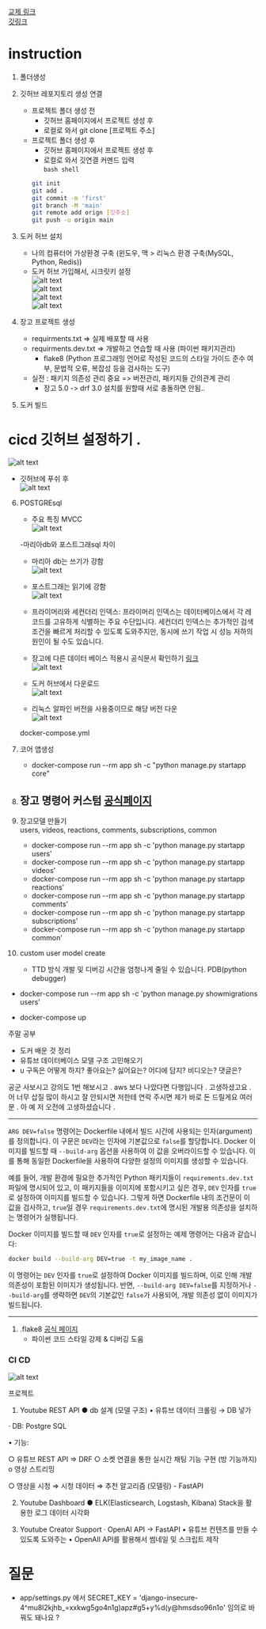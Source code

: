 [교제 링크](https://visioneer.notion.site/Project1_Youtube-988b009559144545aa7e2ab4eb354d6c)  
[깃링크](https://github.com/Seopftware/django-backend-youtube2)  

# instruction  
1. 폴더생성  
2. 깃허브 레포지토리 생성 연결  
   - 프로젝트 폴더 생성 전  
     - 깃허브 홈페이지에서 프로젝트 생성 후 
     - 로컬로 와서 git clone [프로젝트 주소]
   - 프로젝트 폴더 생성 후 
     - 깃허브 홈페이지에서 프로젝트 생성 후  
     - 로컬로 와서 깃연결 커멘드 입력  
     `bash shell`
     ```bash  
     git init  
     git add .  
     git commit -m 'first'  
     git branch -M 'main'  
     git remote add orign [깃주소]  
     git push -u origin main  
     ```

3. 도커 허브 설치  
   - 나의 컴퓨터어 가상환경 구축 (윈도우, 맥 > 리눅스 환경 구축(MySQL, Python, Redis))
   - 도커 허브 가입해서, 시크릿키 설정  
   ![alt text](images/markdown-image-1.png)  
   ![alt text](images/markdown-image-2.png)  
   ![alt text](images/markdown-image-3.png)  
   ![alt text](images/markdown-image-4.png)  

4. 장고 프로젝트 생성  
   - requirments.txt => 실제 배포할 때 사용  
   - requirments.dev.txt => 개발하고 연습할 때 사용 (파이썬 패키지관리)  
     - flake8 (Python 프로그래밍 언어로 작성된 코드의 스타일 가이드 준수 여부, 문법적 오류, 복잡성 등을 검사하는 도구)  
   - 실전 : 패키지 의존성 관리 중요 => 버전관리, 패키지들 간의관계 관리  
     - 장고 5.0 -> drf 3.0  설치를 원할때 서로 충돌하면 안됨..  

5. 도커 빌드  

# cicd 깃허브 설정하기 .  
![alt text](images/markdown-image-5.png)  
- 깃허브에 푸쉬 후  
![alt text](images/markdown-image-6.png)  


6. POSTGREsql  
   - 주요 특징 MVCC  
   ![alt text](images/markdown-image-7.png)  

   -마리아db와 포스트그래sql 차이  
     - 마리아 db는 쓰기가 강함  
   ![alt text](images/markdown-image-8.png)  
   - 포스트그래는 읽기에 강함  
   ![alt text](images/markdown-image-9.png)  

   - 프라이머리와 세컨더리 인덱스: 프라이머리 인덱스는 데이터베이스에서 각 레코드를 고유하게 식별하는 주요 수단입니다. 세컨더리 인덱스는 추가적인 검색 조건을 빠르게 처리할 수 있도록 도와주지만, 동시에 쓰기 작업 시 성능 저하의 원인이 될 수도 있습니다.  
   
   - 장고에 다른 데이터 베이스 적용시 공식문서 확인하기 [링크](https://docs.djangoproject.com/en/5.0/ref/databases/)  
   ![alt text](images/markdown-image-10.png)  

   - 도커 허브에서 다운로드  
   ![alt text](images/markdown-image-11.png)  
   - 리눅스 알파인 버전을 사용중이므로 해당 버전 다운  
   ![alt text](images/markdown-image-12.png)  

   docker-compose.yml

7. 코어 앱생성  
   - docker-compose run --rm app sh -c "python manage.py startapp core"

8. 장고 명령어 커스텀 [공식페이지](https://docs.djangoproject.com/en/3.2/howto/custom-management-commands/)  
   - 
   

9. 장고모델 만들기  
    users, videos, reactions, comments, subscriptions, common
    - docker-compose run --rm app sh -c 'python manage.py startapp users'
    - docker-compose run --rm app sh -c 'python manage.py startapp videos'
    - docker-compose run --rm app sh -c 'python manage.py startapp reactions'
    - docker-compose run --rm app sh -c 'python manage.py startapp comments'
    - docker-compose run --rm app sh -c 'python manage.py startapp subscriptions'
    - docker-compose run --rm app sh -c 'python manage.py startapp common'

10. custom user model create  
    - TTD 방식 개발 및 디버깅 시간을 엄청나게 줄일 수 있습니다. PDB(python debugger)  








- docker-compose run --rm app sh -c 'python manage.py showmigrations users'


- docker-compose up


주말 공부
- 도커 배운 것 정리
- 유튜브 데이터베이스 모델 구조 고민해오기
- u 구독은 어떻게 하지? 좋아요는? 싫어요는? 어디에 담지? 비디오는? 댓글은?


공군 사보시고 강의도 1번 해보시고 . aws 보다 나았다면 다행입니다 . 고생하셨고요 . 어 너무 삽질 많이 하시고 잘 안되시면 저한테 연락 주시면 제가 바로 돈 드릴게요 여러분 . 아 예 저 오전에 고생하셨습니다 . 



----  

`ARG DEV=false` 명령어는 Dockerfile 내에서 빌드 시간에 사용되는 인자(argument)를 정의합니다. 이 구문은 `DEV`라는 인자에 기본값으로 `false`를 할당합니다. Docker 이미지를 빌드할 때 `--build-arg` 옵션을 사용하여 이 값을 오버라이드할 수 있습니다. 이를 통해 동일한 Dockerfile을 사용하여 다양한 설정의 이미지를 생성할 수 있습니다.

예를 들어, 개발 환경에 필요한 추가적인 Python 패키지들이 `requirements.dev.txt` 파일에 명시되어 있고, 이 패키지들을 이미지에 포함시키고 싶은 경우, `DEV` 인자를 `true`로 설정하여 이미지를 빌드할 수 있습니다. 그렇게 하면 Dockerfile 내의 조건문이 이 값을 검사하고, `true`일 경우 `requirements.dev.txt`에 명시된 개발용 의존성을 설치하는 명령어가 실행됩니다.

Docker 이미지를 빌드할 때 `DEV` 인자를 `true`로 설정하는 예제 명령어는 다음과 같습니다:
```bash
docker build --build-arg DEV=true -t my_image_name .
```
이 명령어는 `DEV` 인자를 `true`로 설정하여 Docker 이미지를 빌드하며, 이로 인해 개발 의존성이 포함된 이미지가 생성됩니다. 반면, `--build-arg DEV=false`를 지정하거나 `--build-arg`를 생략하면 `DEV`의 기본값인 `false`가 사용되어, 개발 의존성 없이 이미지가 빌드됩니다.  

---  

1. .flake8 [공식 페이지](https://peps.python.org/pep-0008/)  
   - 파이썬 코드 스타일 강제 & 디버깅 도움  





### CI CD  
![alt text](images/markdown-image.png)  


프로젝트

1. Youtube REST API
● db 설계 (모델 구조)
• 유튜브 데이터 크롤링 → DB 넣가

· DB: Postgre SQL

• 기능:

○ 유튜브 REST API ⇒ DRF
○ 소켓 연결을 통한 실시간 채팅 기능 구현 (방 기능까지)
o 영상 스트리밍

○ 영상을 시청 ⇒ 시청 데이터 ⇒ 추천 알고리즘 (모델링) - FastAPI

2. Youtube Dashboard
● ELK(Elasticsearch, Logstash, Kibana) Stack을 활용한 로그 데이터 시각화

3. Youtube Creator Support
· OpenAI API -> FastAPI
• 유튜브 컨텐츠를 만들 수 있도록 도와주는
• OpenAIl API를 활용해서 썸네일 및 스크립트 제작



# 질문

- app/settings.py 에서
SECRET_KEY = 'django-insecure-4^mu8l2kjhb_=xxkwg5go4n1g)apz#g5+y%d(y@hmsdso96n1o'
임의로 바꿔도 돼나요 ?

